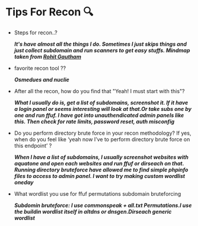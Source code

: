 # Tips For Recon 🔍

- Steps for recon..?
 
   ***It's have almost all the things I do. Sometimes I just skips things and just collect subdomain and run scanners to get easy stuffs.
 Mindmap taken from [Rohit Gautham](https://youtu.be/z24ELkocsJE)***

- favorite recon tool ??
 
   ***Osmedues and nuclie***

- After all the recon, how do you find that "Yeah! I must start with this"?
 
   ***What I usually do is, get a list of subdomains, screenshot it. If it have a login panel or seems interesting will look at that.Or take subs one by one and run ffuf. I have got into unauthendicated admin panels like this. Then check for rate limits, password reset, auth misconfig***


- Do you perform directory brute force in your recon methodology? If yes, when do you feel like ‘yeah now I’ve to perform directory brute force on this endpoint’ ?
 
   ***When I have a list of subdomains, I usually screenshot websites with aquatone and open each websites and run ffuf or dirseach on that. Running directory bruteforce have allowed me to find simple phpinfo files to access to admin panel. I want to try making custom wordlist oneday***

 
- What wordlist you use for ffuf permutations subdomain bruteforcing

  ***Subdomin bruteforce: I use commonspeak + all.txt Permutations.I use the buildin wordlist itself in altdns or dnsgen.Dirseach generic wordlist***
